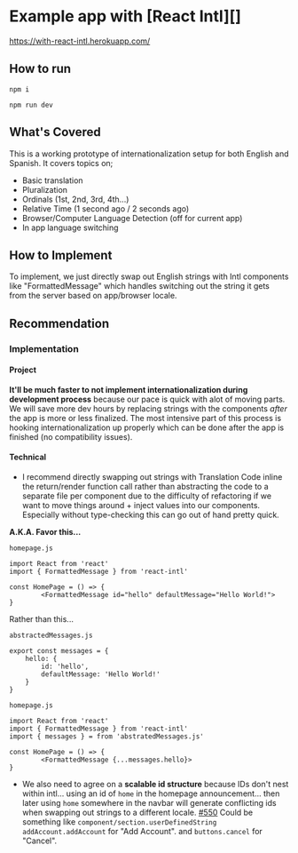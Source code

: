 # Example app with [React Intl][]
https://with-react-intl.herokuapp.com/

## How to run

`npm i`

`npm run dev`

## What's Covered

This is a working prototype of internationalization setup for both English and Spanish. It covers topics on;

- Basic translation
- Pluralization
- Ordinals (1st, 2nd, 3rd, 4th...)
- Relative Time (1 second ago / 2 seconds ago)
- Browser/Computer Language Detection (off for current app)
- In app language switching

## How to Implement

To implement, we just directly swap out English strings with Intl components like "FormattedMessage" which handles switching out the string it gets from the server based on app/browser locale.

## Recommendation

### Implementation
#### Project
**It'll be much faster to not implement internationalization during development process** because our pace is quick with alot of moving parts. We will save more dev hours by replacing strings with the components _after_ the app is more or less finalized. The most intensive part of this process is hooking internationalization up properly which can be done after the app is finished (no compatibility issues).

#### Technical
- I recommend directly swapping out strings with Translation Code inline the return/render function call rather than abstracting the code to a separate file per component due to the difficulty of refactoring if we want to move things around + inject values into our components. Especially without type-checking this can go out of hand pretty quick.

**A.K.A. Favor this...**

`homepage.js`

```
import React from 'react'
import { FormattedMessage } from 'react-intl'

const HomePage = () => {
        <FormattedMessage id="hello" defaultMessage="Hello World!">
}
```

Rather than this...

`abstractedMessages.js`

```
export const messages = {
    hello: {
        id: 'hello',
        defaultMessage: 'Hello World!'
    }
}

```

`homepage.js`

```
import React from 'react'
import { FormattedMessage } from 'react-intl'
import { messages } = from 'abstratedMessages.js'

const HomePage = () => {
        <FormattedMessage {...messages.hello}>
}
```

- We also need to agree on a **scalable id structure** because IDs don't nest within intl... using an id of `home` in the homepage announcement... then later using `home` somewhere in the navbar will generate conflicting ids when swapping out strings to a different locale. [#550](https://github.com/formatjs/react-intl/issues/550) Could be something like `component/section.userDefinedString` `addAccount.addAccount` for "Add Account". and `buttons.cancel` for "Cancel".
